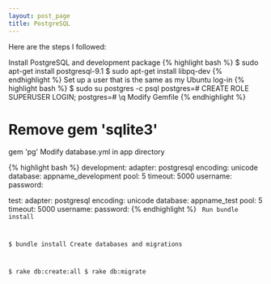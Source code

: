 ```yaml
---
layout: post_page
title: PostgreSQL
---
```

Here are the steps I followed:

Install PostgreSQL and development package
{% highlight bash %}
	$ sudo apt-get install postgresql-9.1
	$ sudo apt-get install libpq-dev
{% endhighlight %}
Set up a user that is the same as my Ubuntu log-in
{% highlight bash %}
$ sudo su postgres -c psql
postgres=# CREATE ROLE <username> SUPERUSER LOGIN;
postgres=# \q
Modify Gemfile
{% endhighlight %}

# Remove gem 'sqlite3'
gem 'pg'
Modify database.yml in app directory

{% highlight bash %}
development:
  adapter: postgresql
  encoding: unicode
  database: appname_development
  pool: 5
  timeout: 5000
  username: <username>
  password:

test:
  adapter: postgresql
  encoding: unicode
  database: appname_test
  pool: 5
  timeout: 5000
  username: <username>
  password:
{% endhighlight %}
<code>
Run bundle install

$ bundle install
Create databases and migrations

$ rake db:create:all
$ rake db:migrate
</code>
